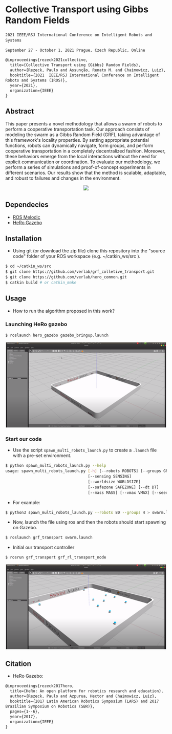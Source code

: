 # Collective Transport using Gibbs Random Fields
```2021 IEEE/RSJ International Conference on Intelligent Robots and Systems```

```September 27 - October 1, 2021 Prague, Czech Republic, Online```

```
@inproceedings{rezeck2021collective,
  title={Collective Transport using {Gibbs} Random Fields},
  author={Rezeck, Paulo and Assunção, Renato M. and Chaimowicz, Luiz},
  booktitle={2021  IEEE/RSJ International Conference on Intelligent Robots and Systems (IROS)},
  year={2021},
  organization={IEEE}
}
```

## Abstract
This paper presents a novel methodology that allows a swarm of robots to perform a cooperative transportation task. Our approach consists of modeling the swarm as a Gibbs Random Field (GRF), taking advantage of this framework's locality properties. By setting appropriate potential functions, robots can dynamically navigate, form groups, and perform cooperative transportation in a completely decentralized fashion. Moreover, these behaviors emerge from the local interactions without the need for explicit communication or coordination. To evaluate our methodology, we perform a series of simulations and proof-of-concept experiments in different scenarios. Our results show that the method is scalable, adaptable, and robust to failures and changes in the environment.

<p align="center">
  <img width="500" src="resources/transport.png">
</p>


## Dependecies

-   [ROS Melodic](http://wiki.ros.org/melodic/Installation)
-   [HeRo Gazebo](github.com/verlab/hero_common)


## Installation

-   Using git (or download the zip file) clone this repository into the "source code" folder of your ROS workspace (e.g. ~/catkin_ws/src ).

```sh
$ cd ~/catkin_ws/src
$ git clone https://github.com/verlab/grf_colletive_transport.git
$ git clone https://github.com/verlab/hero_common.git
$ catkin build # or catkin_make
```

## Usage

- How to run the algorithm proposed in this work?

### Launching HeRo gazebo
```sh
$ roslaunch hero_gazebo gazebo_bringup.launch 
```
<p align="center">
  <img width="500" src="resources/gazebo_hero.png">
</p>

### Start our code
- Use the script ```spawn_multi_robots_launch.py``` to create a ```.launch``` file with a pre-set environment.
```sh
$ python spawn_multi_robots_launch.py --help
usage: spawn_multi_robots_launch.py [-h] [--robots ROBOTS] [--groups GROUPS]
                                    [--sensing SENSING]
                                    [--worldsize WORLDSIZE]
                                    [--safezone SAFEZONE] [--dt DT]
                                    [--mass MASS] [--vmax VMAX] [--seed SEED]
```
- For example:
```sh
$ python3 spawn_multi_robots_launch.py --robots 80 --groups 4 > swarm.launch
```
- Now, launch the file using ros and then the robots should start spawning on Gazebo.
```sh
$ roslaunch grf_transport swarm.launch
```
- Initial our transport controller
```sh
$ rosrun grf_transport grf_rl_transport_node
```

<p align="center">
  <img width="500" src="resources/heros.png">
</p>


## Citation
- HeRo Gazebo:
```
@inproceedings{rezeck2017hero,
  title={HeRo: An open platform for robotics research and education},
  author={Rezeck, Paulo and Azpurua, Hector and Chaimowicz, Luiz},
  booktitle={2017 Latin American Robotics Symposium (LARS) and 2017 Brazilian Symposium on Robotics (SBR)},
  pages={1--6},
  year={2017},
  organization={IEEE}
}
```

